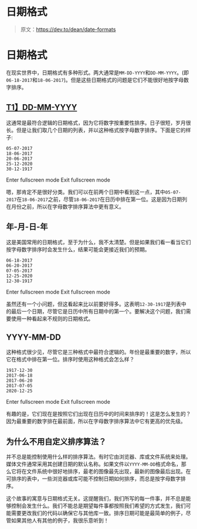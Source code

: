 # 日期格式

> 原文：<https://dev.to/dean/date-formats>

# 日期格式

在现实世界中，日期格式有多种形式。两大通常是`MM-DD-YYYY`和`DD-MM-YYYY`。(即`06-18-2017`和`18-06-2017`)。但是这些日期格式的问题是它们不能很好地按字母数字排序。

## [T1】DD-MM-YYYY](#ddmmyyyy)

这通常是最符合逻辑的日期格式，因为它将数字按重要性排序。日子很短，岁月很长。但是让我们取几个日期的列表，并以这种格式按字母数字排序。下面是它的样子:

```
05-07-2017
18-06-2017
20-06-2017
25-12-2020
30-12-1917 
```

Enter fullscreen mode Exit fullscreen mode

嗯，那肯定不是很好分类。我们可以在前两个日期中看到这一点，其中`05-07-2017`在`18-06-2017`之前，尽管`18-06-2017`在日历中排在第一位。这是因为日期列在月份之前，所以在字母数字排序算法中更有意义。

## 年-月-日-年

这是美国常用的日期格式，至于为什么，我不太清楚。但是如果我们看一看当它们按字母数字排序时会发生什么，结果可能会更接近我们的预期。

```
06-18-2017
06-20-2017
07-05-2017
12-25-2020
12-30-1917 
```

Enter fullscreen mode Exit fullscreen mode

虽然还有一个小问题，但这看起来比以前要好得多。这表明`12-30-1917`是列表中的最后一个日期，尽管它是日历中所有日期中的第一个。要解决这个问题，我们需要使用一种看起来不规则的日期格式。

## YYYY-MM-DD

这种格式很少见，尽管它是三种格式中最符合逻辑的。年份是最重要的数字，所以它在格式中排在第一位。排序时使用这种格式会怎么样？

```
1917-12-30
2017-06-18
2017-06-20
2017-07-05
2020-12-25 
```

Enter fullscreen mode Exit fullscreen mode

有趣的是，它们现在是按照它们出现在日历中的时间来排序的！这是怎么发生的？因为最重要的数字排在最前面，所以在字母数字排序算法中它有更高的优先级。

## 为什么不用自定义排序算法？

并不总是能控制使用什么样的排序算法。有时它由浏览器、库或文件系统来处理。媒体文件通常采用其创建日期的默认名称。如果文件以`YYYY-MM-DD`格式命名，那么它将在文件系统中很好地排序，最老的图像最先出现，最新的图像最后出现。在可排序的表中，一些浏览器或库可能不控制日期如何排序，而总是按字母数字排序。

这个故事的寓意与日期格式无关。这提醒我们，我们所写的每一件事，并不总是能够控制会发生什么。我们不能总是期望每件事都按照我们希望的方式发生，我们可能需要更改我们的代码以确保它与其他库一致。排序日期可能是最简单的例子，尽管如果其他人有其他的例子，我很乐意听到！